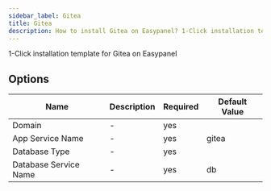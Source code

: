 ```yaml
---
sidebar_label: Gitea
title: Gitea
description: How to install Gitea on Easypanel? 1-Click installation template for Gitea on Easypanel
---
```

<!-- generated -->
1-Click installation template for Gitea on Easypanel

## Options

Name | Description | Required | Default Value
-|-|-|-
Domain | - | yes | 
App Service Name | - | yes | gitea
Database Type | - | yes | 
Database Service Name | - | yes | db
